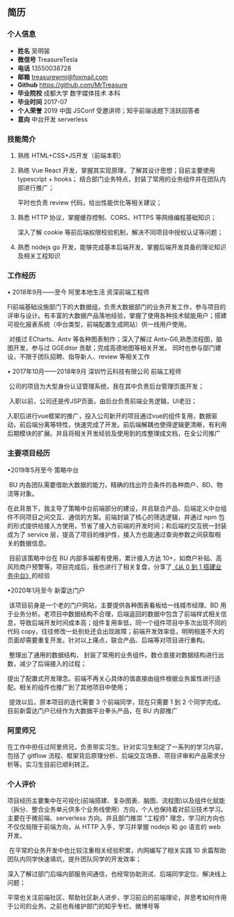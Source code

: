 ## 简历

### 个人信息
* **姓名** 吴明骏
* **微信号** TreasureTesla
* **电话** 13550038728
* **邮箱** treasurewmj@foxmail.com
* **Github** https://github.com/MrTreasure
* **毕业院校** 成都大学 数字媒体技术 本科
* **毕业时间** 2017-07
* **个人荣誉** 2019 中国 JSConf 受邀讲师；知乎前端话题下活跃回答者
* **意向** 中台开发 serverless


### 技能简介
1. 熟练 HTML+CSS+JS开发（前端本职）

2. 熟练 Vue React 开发，掌握其实现原理，了解其设计思想；目前主要使用 typescript + hooks；
	结合部门业务特点，封装了常用的业务组件并在团队内部进行推广；
	
	平时也负责 review 代码，给出性能优化等相关建议；
	
3. 熟悉 HTTP 协议，掌握缓存控制、CORS、HTTPS 等网络编程基础知识；

   深入了解 cookie 等前后端权限校验机制，解决不同项目中授权认证等问题；

4. 熟悉 nodejs go 开发，能够完成基本后端开发，掌握后端开发具备的理论知识及相关工程知识

### 工作经历
• 2018年9月——至今                    阿里本地生活                 资深前端工程师

​    FI前端基础设施部门下的大数据组，负责大数据部门的业务开发工作，参与项目的评审与设计。有丰富的大数据产品落地经验，掌握了使用各种技术赋能用户；
​    搭建可视化报表系统（中台类型，前端配置生成网站）供一线用户使用。

​	对接过 ECharts、Antv 等各种图表制作；深入了解过 Antv-G6,熟悉流程图，脑图开发，参与过 GGEditor 贡献；完成高德地图等相关开发。
​	同时也参与部门建设，不限于团队招聘、指导新人、review 等相关工作


• 2017年10月——2018年9月                    深圳竹云科技有限公司                 前端工程师

​    公司的项目为大型身份认证管理系统，我在其中负责后台管理页面开发；

​	入职以前，公司还是传JSP页面，由后台负责前端业务逻辑，UI老旧；

​	入职后进行vue框架的推广，投入公司新开的项目通过vue的组件复用，数据驱动，前后端分离等特性，快速完成了开发。前后端解耦也使得逻辑更清晰，有利用后期模块的扩展。并且将相关开发经验及使用到的库整理成文档，在全公司推广


### 主要项目经历
•2019年5月至今										策略中台

​	BU 内各团队需要借助大数据的能力，精确的找出符合条件的各种商户、BD、物流等对象。

​	在此背景下，我主导了策略中台前端部分的建设，并且联合产品、后端定义中台组件不同项目之间交互、通信的方案。前端封装了核心的筛选逻辑，并通过 npm 包的形式提供给接入方使用，节省了接入方前端的开发时间；和后端的交互统一封装成为了 service 层，提高了项目的维护性，接入方也能通过查询参数之间获取相关的数据信息。

​	目前该策略中台在 BU 内部多端都有使用，累计接入方达 10+，如商户补贴、高风险商户预警等。项目完成后，我也进行了相关复盘，分享了[《从 0 到 1 搭建业务中台》](https://zhuanlan.zhihu.com/p/181641511)的经验	

•2020年1月至今										新雷达门户

​	该项目前身是一个老的门户网站，主要提供各种图表看板给一线城市经理、BD 用于业务分析。老项目中数据结构不合理，后端返回的数据中包含了前端样式相关信息，导致后端开发时间成本高；组件复用率低，同一个组件项目中多次出现不同的代码 copy，往往修改一处别处还会出现故障；前端开发效率低，明明相差不大的页面却需要重复开发。针对以上痛点，联合产品、后端等对项目进行重构。

​	整理出了通用的数据结构， 封装了常用的业务组件。数仓直接对数据结构进行出数，减少了后端接入的过程；

​	提出了配置式开发理念。前端不再关心具体的值直接由组件根据业务属性进行适配。相关的组件也推广到了其他项目中使用；

​	提效以后，原本项目的迭代需要 3 个前端同学，现在只需要 1 到 2 个同学完成。目前新雷达门户已经作为大数据平台拳头产品，在 BU 内部推广

### 阿里师兄

​    在工作中担任过阿里师兄，负责带实习生。针对实习生制定了一系列的学习内容，包括了 gitflow 流程、框架背后原理分析、后端交互场景、项目评审和产品需求分析等。实习生目前已顺利转正。

### 个人评价

 项目经历主要集中在可视化(前端搭建、复杂图表、脑图、流程图)以及组件化赋能（拆分、整合业务单元供多个业务线使用）方向，个人也保持着对前沿技术学习。主要在于微前端、serverless 方向。并且部门推崇 "工程师" 理念，学习的方向也不仅仅局限于前端方向，从 HTTP 入手，学习并掌握 nodejs 和 go 语言的 web 开发。

​	在平常的业务开发中也比较注重相关经验积累，内网编写了相关实践 10 余篇帮助团队内同学快速填坑，提升团队同学的开发效率；

​	深入了解过部门后端内部服务间通信，也经常协助测试、后端同学定位、解决线上问题；

​	平常也关注前端社区、帮助社区新人进步，学习前沿的前端理论，并思考如何作用于公司的业务。之前也有维护部门的知乎专栏、微博号等

